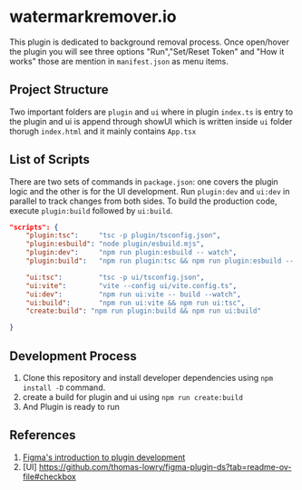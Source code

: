 # watermarkremover.io

This plugin is dedicated to background removal process.
Once open/hover the plugin you will see three options "Run","Set/Reset Token" and "How it works" those are mention in `manifest.json` as menu items.

## Project Structure

Two important folders are `plugin` and `ui`
where in plugin `index.ts` is entry to the plugin and ui is append through showUI which is written inside `ui` folder thorugh `index.html` and it mainly contains `App.tsx`

## List of Scripts

There are two sets of commands in `package.json`: one covers the plugin logic and the other is for the UI development. Run `plugin:dev` and `ui:dev` in parallel to track changes from both sides. To build the production code, execute `plugin:build` followed by `ui:build`.

```json
"scripts": {
    "plugin:tsc":     "tsc -p plugin/tsconfig.json",
    "plugin:esbuild": "node plugin/esbuild.mjs",
    "plugin:dev":     "npm run plugin:esbuild -- watch",
    "plugin:build":   "npm run plugin:tsc && npm run plugin:esbuild -- build",

    "ui:tsc":         "tsc -p ui/tsconfig.json",
    "ui:vite":        "vite --config ui/vite.config.ts",
    "ui:dev":         "npm run ui:vite -- build --watch",
    "ui:build":       "npm run ui:vite && npm run ui:tsc",
    "create:build": "npm run plugin:build && npm run ui:build"

}
```

## Development Process

1. Clone this repository and install developer dependencies using `npm install -D` command.
2. create a build for plugin and ui using `npm run create:build`
3. And Plugin is ready to run

## References

1. [Figma's introduction to plugin development](https://www.figma.com/plugin-docs/intro/)
2. [UI] https://github.com/thomas-lowry/figma-plugin-ds?tab=readme-ov-file#checkbox
